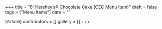 +++
title = "8' Hershey’s® Chocolate Cake (CEC Menu Item)"
draft = false
tags = ["Menu Items"]
date = ""

[Article]
contributors = []
gallery = []
+++